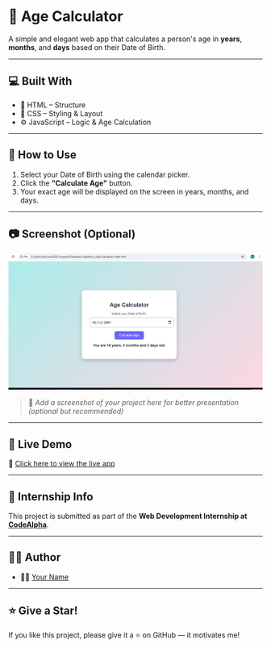 # 🎂 Age Calculator

A simple and elegant web app that calculates a person's age in **years**, **months**, and **days** based on their Date of Birth.

---

## 💻 Built With

- 🧱 HTML – Structure
- 🎨 CSS – Styling & Layout
- ⚙️ JavaScript – Logic & Age Calculation

---

## 🚀 How to Use

1. Select your Date of Birth using the calendar picker.
2. Click the **"Calculate Age"** button.
3. Your exact age will be displayed on the screen in years, months, and days.

---

## 📷 Screenshot (Optional)

![Age Calculator Screenshot](screenshot.png)

> 📌 *Add a screenshot of your project here for better presentation (optional but recommended)*

---

## 🏁 Live Demo

🔗 [Click here to view the live app](https://your-username.github.io/CodeAlpha_AgeCalculator/)

---

## 📝 Internship Info

This project is submitted as part of the **Web Development Internship at [CodeAlpha](https://www.codealpha.tech/)**.

---

## 🧑‍💻 Author

- 👩‍💻 [Your Name](https://www.linkedin.com/in/your-link)

---

## ⭐️ Give a Star!

If you like this project, please give it a ⭐ on GitHub — it motivates me!
